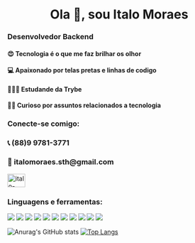 <h1 align="center">Ola 👋, sou Italo Moraes</h1>
<h3 align="left">Desenvolvedor Backend</h3>

<h4 align="left">😍 Tecnologia é o que me faz brilhar os olhor</h3>
<h4 align="left">💻 Apaixonado por telas pretas e linhas de codigo</h3>
<h4 align="left">👨🏼‍🎓 Estudande da Trybe</h3>
<h4 align="left">🕵🏼 Curioso por assuntos relacionados a tecnologia</h3>

<h3 align="left">Conecte-se comigo:</h3>
<p align="left">
<h3>📞 (88)9 9781-3771 </h3>
<h3>📧 italomoraes.sth@gmail.com </h3>
<a href="https://linkedin.com/in/italo-moraess" target="blank"><img align="center" src="https://raw.githubusercontent.com/rahuldkjain/github-profile-readme-generator/master/src/images/icons/Social/linked-in-alt.svg" alt="italo-moraess" height="30" width="40" /></a>
</p>

<h3 align="left">Linguagens e ferramentas:</h3>
<p align="left">
  <a href="https://nodejs.org"><img src="https://skillicons.dev/icons?i=nodejs" /></a>
  <a href="https://git-scm.com/"><img src="https://skillicons.dev/icons?i=git" /></a>
  <a href="https://www.docker.com/"><img src="https://skillicons.dev/icons?i=docker" /></a>
  <a href="https://github.com/"><img src="https://skillicons.dev/icons?i=github" /></a>
  <a href="https://www.heroku.com/"><img src="https://skillicons.dev/icons?i=heroku" /></a>
  <a href="https://developer.mozilla.org/en-US/docs/Web/JavaScript"><img src="https://skillicons.dev/icons?i=js" /></a>
  <a href="https://www.typescriptlang.org/"><img src="https://skillicons.dev/icons?i=ts" /></a>
  <a href="https://www.linux.org/"><img src="https://skillicons.dev/icons?i=linux" /></a>
  <a href="https://www.mongodb.com/"><img src="https://skillicons.dev/icons?i=mongodb" /></a>
  <a href="https://code.visualstudio.com/"><img src="https://skillicons.dev/icons?i=vscode" /></a>
  <a href="https://www.mysql.com/"><img src="https://skillicons.dev/icons?i=mysql" /></a>
</p>


![Anurag's GitHub stats](https://github-readme-stats.vercel.app/api?username=italomoraess&show_icons=true&theme=radical)
[![Top Langs](https://github-readme-stats.vercel.app/api/top-langs/?username=italomoraess&layout=compact&theme=dark)](https://github.com/anuraghazra/github-readme-stats)
